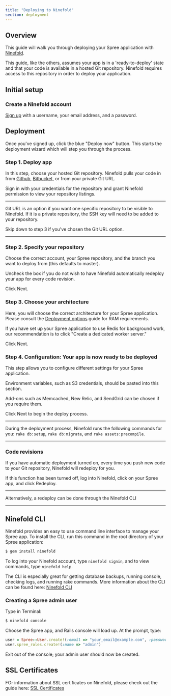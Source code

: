 ```yaml
---
title: "Deploying to Ninefold"
section: deployment
---
```


## Overview

This guide will walk you through deploying your Spree application with [Ninefold](http://ninefold.com).

This guide, like the others, assumes your app is in a 'ready-to-deploy' state and that your code is available in a hosted Git repository.  Ninefold requires access to this repository in order to deploy your application. 

## Initial setup

### Create a Ninefold account

[Sign up](http://ninefold.com) with a username, your email address, and a password.

## Deployment

Once you've signed up, click the blue "Deploy now" button. This starts the deployment wizard which will step you through the process.

### Step 1. Deploy app

In this step, choose your hosted Git repository. Ninefold pulls your code in from [Github](http://github.com), [Bitbucket](http://bitbucket.com), or from your private Git URL. 

Sign in with your credentials for the repository and grant Ninefold permission to view your repository listings.

***
Git URL is an option if you want one specific repository to be visible to Ninefold. If it is a private repository, the SSH key will need to be added to your repository.

Skip down to step 3 if you've chosen the Git URL option.
*** 

### Step 2. Specify your repository

Choose the correct account, your Spree repository, and the branch you want to deploy from (this defaults to master).

Uncheck the box if you do not wish to have Ninefold automatically redeploy your app for every code revision.

Click Next.

### Step 3. Choose your architecture

Here, you will choose the correct architecture for your Spree application. Please consult the [Deployment options](http://guides.spreecommerce.com/developer/deployment_options.html) guide for RAM requirements. 

If you have set up your Spree application to use Redis for background work, our recommendation is to click "Create a dedicated worker server."

Click Next.

### Step 4. Configuration: Your app is now ready to be deployed

This step allows you to configure different settings for your Spree application.

Environment variables, such as S3 credentials, should be pasted into this section.

Add-ons such as Memcached, New Relic, and SendGrid can be chosen if you require them.

Click Next to begin the deploy process.

***
During the deployment process, Ninefold runs the following commands for you: `rake db:setup`, `rake db:migrate`, and `rake assets:precompile`.
***

### Code revisions

If you have automatic deployment turned on, every time you push new code to your Git repository, Ninefold will redeploy for you.

If this function has been turned off, log into Ninefold, click on your Spree app, and click Redeploy.

***
Alternatively, a redeploy can be done through the Ninefold CLI
***

## Ninefold CLI

Ninefold provides an easy to use command line interface to manage your Spree app.  To install the CLI, run this command in the root directory of your Spree application:

```bash
$ gem install ninefold
```

To log into your Ninefold account, type `ninefold signin`, and to view commands, type `ninefold help`.

The CLI is especially great for getting database backups, running console, checking logs, and running rake commands. More information about the CLI can be found here: [Ninefold CLI](https://github.com/ninefold/cli)

### Creating a Spree admin user

Type in Terminal:

```bash
$ ninefold console
```

Choose the Spree app, and Rails console will load up.  At the prompt, type:

```ruby
user = Spree::User.create!(:email => "your_email@example.com", :password => "yourpassword")
user.spree_roles.create!(:name => "admin")
```

Exit out of the console; your admin user should now be created.

## SSL Certificates

FOr information about SSL certificates on Ninefold, please check out the guide here: [SSL Certificates](https://help.ninefold.com/hc/en-us/articles/200847294-SSL-Certificates)